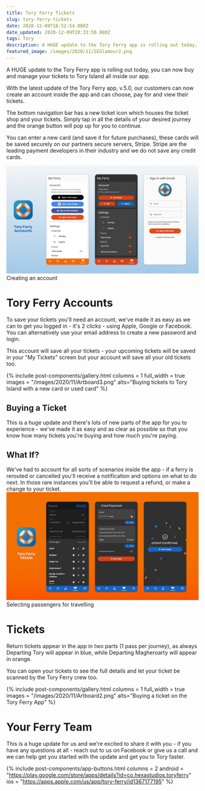 ```yaml
---
title: Tory Ferry Tickets
slug: tory-ferry-tickets
date: 2020-12-09T16:52:54.000Z
date_updated: 2020-12-09T20:33:50.000Z
tags: Tory
description: A HUGE update to the Tory Ferry app is rolling out today, you can now buy and manage your tickets to Tory Island all inside our app.
featured_image: /images/2020/11/IEGlamour2.png
---
```


A HUGE update to the Tory Ferry app is rolling out today, you can now buy and manage your tickets to Tory Island all inside our app.

With the latest update of the Tory Ferry app, v.5.0, our customers can now create an account inside the app and can choose, pay for and view their tickets.

The bottom navigation bar has a new ticket icon which houses the ticket shop and your tickets. Simply tap in all the details of your desired journey and the orange button will pop up for you to continue.

You can enter a new card (and save it for future purchases), these cards will be saved securely on our partners secure servers, Stripe. Stripe are the leading payment developers in their industry and we do not save any credit cards.

![](/images/2020/11/Artboard1.png)Creating an account

# Tory Ferry Accounts

To save your tickets you'll need an account, we've made it as easy as we can to get you logged in - it's 2 clicks - using Apple, Google or Facebook. You can alternatively use your email address to create a new password and login.

This account will save all your tickets - your upcoming tickets will be saved in your "My Tickets" screen but your account will save all your old tickets too.

{% include post-components/gallery.html
	columns = 1
	full_width = true
	images = "/images/2020/11/Artboard3.png"
	alts="Buying tickets to Tory Island with a new card or used card"
%}

## Buying a Ticket

This is a huge update and there's lots of new parts of the app for you to experience - we've made it as easy and as clear as possible so that you know how many tickets you're buying and how much you're paying.

## What If?

We've had to account for all sorts of scenarios inside the app - if a ferry is rerouted or cancelled you'll receive a notification and options on what to do next. In those rare instances you'll be able to request a refund, or make a change to your ticket.
![](/images/2020/11/Artboard4.png)Selecting passengers for travelling

# Tickets

Return tickets appear in the app in two parts (1 pass per journey), as always Departing Tory will appear in blue, while Departing Magheroarty will appear in orange.

You can open your tickets to see the full details and let your ticket be scanned by the Tory Ferry crew too.

{% include post-components/gallery.html
	columns = 1
	full_width = true
	images = "/images/2020/11/Artboard2.png"
	alts="Buying a ticket on the Tory Ferry App"
%}

# Your Ferry Team

This is a huge update for us and we're excited to share it with you - if you have any questions at all - reach out to us on Facebook or give us a call and we can help get you started with the update and get you to Tory faster.

{% include post-components/app-buttons.html
	columns = 2
	android = "https://play.google.com/store/apps/details?id=co.hexastudios.toryferry"
	ios = "https://apps.apple.com/us/app/tory-ferry/id1367177195"
%}